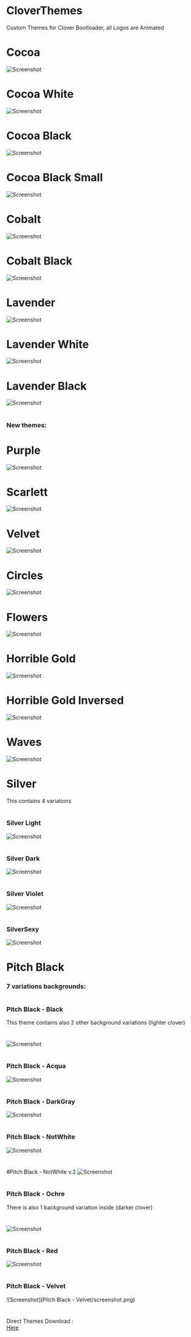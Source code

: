 # CloverThemes
Custom Themes for Clover Bootloader, 
all Logos are Animated
# 
# Cocoa 
![Screenshot](Cocoa/screenshot.png)
# 
#  Cocoa White 
![Screenshot](Cocoa_White/screenshot.png)
# 
#  Cocoa Black 
![Screenshot](Cocoa_Black/screenshot.png)
# 
#  Cocoa Black Small
![Screenshot](Cocoa_Black_Small/screenshot.png)
# 
# Cobalt 
![Screenshot](Cobalt/screenshot.png)
# 
#  Cobalt Black
![Screenshot](Cobalt_Black/screenshot.png)
# 
# Lavender  
![Screenshot](Lavender/screenshot.png)
# 
#  Lavender White 
![Screenshot](Lavender_White/screenshot.png)
# 
#  Lavender Black
![Screenshot](Lavender_Black/screenshot.png)
# 
### New themes:
# 
# Purple
![Screenshot](Purple/screenshot.png)
# 
# Scarlett
![Screenshot](Scarlett/screenshot.png)
# 
# Velvet
![Screenshot](Velvet/screenshot.png)
# 
# Circles
![Screenshot](Circles/screenshot.png)
# 
# Flowers
![Screenshot](Flowers/screenshot.png)
# 
# Horrible Gold
![Screenshot](Horrible_Gold/screenshot.png)
# 
# Horrible Gold Inversed
![Screenshot](Horrible_Gold_v.2.0/screenshot.png)
# 
# Waves
![Screenshot](Waves/screenshot.png)
#  
# Silver
This contains 4 variations
#
### Silver Light
![Screenshot](SilverLight/screenshot.png)
#
### Silver Dark
![Screenshot](SilverDark/screenshot.png)
# 
### Silver Violet
![Screenshot](SilverViolet/screenshot.png)
#
### SilverSexy
![Screenshot](SilverSexy/screenshot.png)
#
# Pitch Black
### 7 variations backgrounds:
#
### Pitch Black - Black
This theme contains also 2 other background variations (lighter clover)
#
![Screenshot](Black/screenshot.png)
#  
### Pitch Black - Acqua
![Screenshot](Acqua/screenshot.png)
# 
### Pitch Black - DarkGray
![Screenshot](DarkGray/screenshot.png)
# 
### Pitch Black - NotWhite
![Screenshot](NotWhite/screenshot.png)
# 
#Pitch Black - NotWhite v.2
![Screenshot](NotWhite_2/screenshot.png)
# 
### Pitch Black - Ochre
There is also 1 background variation inside (darker clover)
# 
![Screenshot](Ochre/screenshot.png)
# 
### Pitch Black - Red
![Screenshot](Red/screenshot.png)
# 
### Pitch Black - Velvet
![Screenshot](Pitch Black - Velvet/screenshot.png)
# 

# 
Direct Themes Download :  
[Here](https://github.com/HelmoHass/CloverThemes/releases)
# 
